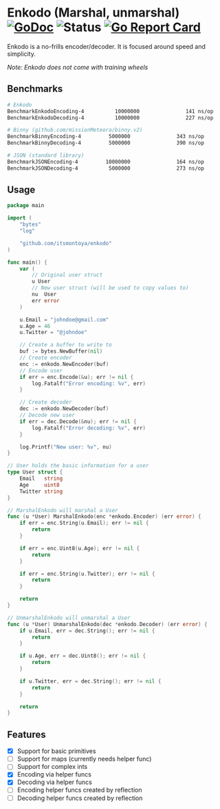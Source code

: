 # Enkodo (Marshal, unmarshal) [![GoDoc](https://godoc.org/github.com/itsmontoya/enkodo?status.svg)](https://godoc.org/github.com/itsmontoya/enkodo) ![Status](https://img.shields.io/badge/status-beta-yellow.svg) [![Go Report Card](https://goreportcard.com/badge/github.com/itsmontoya/enkodo)](https://goreportcard.com/report/github.com/itsmontoya/enkodo)

Enkodo is a no-frills encoder/decoder. It is focused around speed and simplicity. 

*Note: Enkodo does not come with training wheels*

## Benchmarks
```bash
# Enkodo
BenchmarkEnkodoEncoding-4          10000000               141 ns/op               0 B/op          0 allocs/op
BenchmarkEnkodoDecoding-4          10000000               227 ns/op              16 B/op          1 allocs/op

# Binny (github.com/missionMeteora/binny.v2)
BenchmarkBinnyEncoding-4         5000000               343 ns/op              32 B/op          6 allocs/op
BenchmarkBinnyDecoding-4         5000000               390 ns/op              32 B/op          2 allocs/op

# JSON (standard library)
BenchmarkJSONEncoding-4         10000000               164 ns/op               0 B/op          0 allocs/op
BenchmarkJSONDecoding-4          5000000               273 ns/op               0 B/op          0 allocs/op
```

## Usage
```go
package main

import (
	"bytes"
	"log"

	"github.com/itsmontoya/enkodo"
)

func main() {
	var (
		// Original user struct
		u User
		// New user struct (will be used to copy values to)
		nu  User
		err error
	)

	u.Email = "johndoe@gmail.com"
	u.Age = 46
	u.Twitter = "@johndoe"

	// Create a buffer to write to
	buf := bytes.NewBuffer(nil)
	// Create encoder
	enc := enkodo.NewEncoder(buf)
	// Encode user
	if err = enc.Encode(&u); err != nil {
		log.Fatalf("Error encoding: %v", err)
	}

	// Create decoder
	dec := enkodo.NewDecoder(buf)
	// Decode new user
	if err = dec.Decode(&nu); err != nil {
		log.Fatalf("Error decoding: %v", err)
	}

	log.Printf("New user: %v", nu)
}

// User holds the basic information for a user
type User struct {
	Email   string
	Age     uint8
	Twitter string
}

// MarshalEnkodo will marshal a User
func (u *User) MarshalEnkodo(enc *enkodo.Encoder) (err error) {
	if err = enc.String(u.Email); err != nil {
		return
	}

	if err = enc.Uint8(u.Age); err != nil {
		return
	}

	if err = enc.String(u.Twitter); err != nil {
		return
	}

	return
}

// UnmarshalEnkodo will unmarshal a User
func (u *User) UnmarshalEnkodo(dec *enkodo.Decoder) (err error) {
	if u.Email, err = dec.String(); err != nil {
		return
	}

	if u.Age, err = dec.Uint8(); err != nil {
		return
	}

	if u.Twitter, err = dec.String(); err != nil {
		return
	}

	return
}

```

## Features
- [x] Support for basic primitives
- [ ] Support for maps (currently needs helper func)
- [ ] Support for complex ints
- [x] Encoding via helper funcs
- [x] Decoding via helper funcs
- [ ] Encoding helper funcs created by reflection
- [ ] Decoding helper funcs created by reflection
